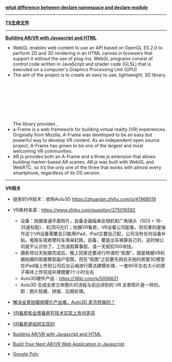 **[what difference between declare namespace and declare module](https://stackoverflow.com/questions/41932585/what-is-the-difference-between-declare-namespace-and-declare-module)**

---

**[TS生命文件](https://jkchao.github.io/typescript-book-chinese/typings/ambient.html#%E5%A3%B0%E6%98%8E%E6%96%87%E4%BB%B6)**

---

**[Building AR/VR with Javascript and HTML](https://hackernoon.com/building-ar-vr-with-javascript-and-html-28acd1da0371)**

- WebGL enables web content to use an API based on OpenGL ES 2.0 to perform 2D and 3D rendering in an HTML canvas in browsers that support it without the use of plug-ins. WebGL programs consist of control code written in JavaScript and shader code (GLSL) that is executed on a computer's Graphics Processing Unit (GPU)
- The aim of the project is to create an easy to use, lightweight, 3D library. The library provides <canvas>, <svg>, CSS3D and WebGL renderers.(source: Three.js GitHub page)
- a-Frame is a web framework for building virtual reality (VR) experiences. Originally from Mozilla, A-Frame was developed to be an easy but powerful way to develop VR content. As an independent open source project, A-Frame has grown to be one of the largest and most welcoming VR communities.
- AR.js provides both an A-Frame and a three.js extension that allows building marker-based AR scenes. AR.js was built with WebGL and WebRTC, so it’s the only one of the three that works with almost every smartphone, regardless of its OS version.

---

**VR相关**

- 链家的VR技术：收购Auto3D https://zhuanlan.zhihu.com/p/41968019
- VR素材来源：https://www.zhihu.com/question/275016592 
  - 设备：拍摄普通平面照片，自备全画幅单反相机和广角镜头（5D3 + 16-35是标配）、机顶闪光灯；拍摄VR看房，VR设备公司配备，但坑爹的是操作这个VR设备需要且只能用iPad，iPad又要自己配，公司没有任何设备补贴。电瓶车或者摩托车用来赶路，自备，要是出车祸算自己的，这时候公司就不认识你了。工伤请假算事假，请一天假扣100块钱。
  - 摄影师白天拍摄完成后，晚上回家还要进行所谓的“拓图”，就是根据VR机器拍摄的房屋模型画户型图，而在“拓图”之前要先把白天拍的房屋3D模型在iPad端上传到公司后台云端进行算法建模处理，一套80平左右大小的房子等待上传完成并建模要1个小时左右
  - Auto3D硬件产品：https://36kr.com/p/5056621
  - Auto3D 生成全景立体图片的流程与前边讲到的 VR 全景照片是一样的。即：图片拍摄、拼接、后期处理。

- [解决全景拍摄规模化产出难，Auto3D 是怎样做的？](http://www.geekpark.net/news/220134)
- [VR看房和全景看房在技术实现上有何差异](https://www.zhihu.com/question/277350606)
- [VR看房是如何实现的](https://cloud.tencent.com/developer/ask/142336)
- [Building AR/VR with Javascript and HTML](https://hackernoon.com/building-ar-vr-with-javascript-and-html-28acd1da0371)
- [Build Your Next AR/VR Web Application in Javascript](https://medium.com/@kristen.carter/build-your-next-ar-vr-web-app-using-javascript-32d3252e5756)
- [Google Poly](https://poly.google.com/)
